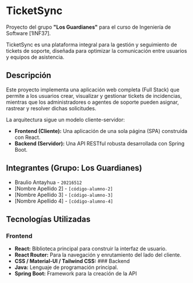 # TicketSync

Proyecto del grupo **"Los Guardianes"** para el curso de Ingeniería de Software [1INF37].

TicketSync es una plataforma integral para la gestión y seguimiento de tickets de soporte, diseñada para optimizar la comunicación entre usuarios y equipos de asistencia.

##  Descripción

Este proyecto implementa una aplicación web completa (Full Stack) que permite a los usuarios crear, visualizar y gestionar tickets de incidencias, mientras que los administradores o agentes de soporte pueden asignar, rastrear y resolver dichas solicitudes.

La arquitectura sigue un modelo cliente-servidor:
* **Frontend (Cliente):** Una aplicación de una sola página (SPA) construida con React.
* **Backend (Servidor):** Una API RESTful robusta desarrollada con Spring Boot.

## Integrantes (Grupo: Los Guardianes)

* Braulio Antayhua    - `20216512`
* [Nombre Apellido 2] - `[código-alumno-2]`
* [Nombre Apellido 3] - `[código-alumno-3]`
* [Nombre Apellido 4] - `[código-alumno-4]`
  
## Tecnologías Utilizadas

### Frontend
* **React:** Biblioteca principal para construir la interfaz de usuario.
* **React Router:** Para la navegación y enrutamiento del lado del cliente.
* **CSS / Material-UI / Tailwind CSS:** ### Backend
* **Java:** Lenguaje de programación principal.
* **Spring Boot:** Framework para la creación de la API
